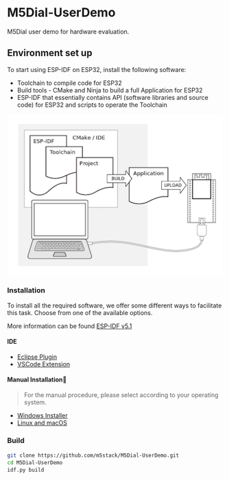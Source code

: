 
# M5Dial-UserDemo

M5Dial user demo for hardware evaluation.

## Environment set up

To start using ESP-IDF on ESP32, install the following software:

* Toolchain to compile code for ESP32
* Build tools - CMake and Ninja to build a full Application for ESP32
* ESP-IDF that essentially contains API (software libraries and source code) for ESP32 and scripts to operate the Toolchain

![What you need to know](./assets/images/what-you-need.png)

### Installation

To install all the required software, we offer some different ways to facilitate this task. Choose from one of the available options.

More information can be found [ESP-IDF v5.1](https://docs.espressif.com/projects/esp-idf/en/release-v5.1/esp32/index.html)

#### IDE

* [Eclipse Plugin](https://github.com/espressif/idf-eclipse-plugin/blob/master/README.md)
* [VSCode Extension](https://github.com/espressif/vscode-esp-idf-extension/blob/master/docs/tutorial/install.md)

#### Manual Installation

> For the manual procedure, please select according to your operating system.

* [Windows Installer](https://docs.espressif.com/projects/esp-idf/en/release-v5.1/esp32/get-started/windows-setup.html)
* [Linux and macOS](https://docs.espressif.com/projects/esp-idf/en/release-v5.1/esp32/get-started/linux-macos-setup.html)

### Build

```bash
git clone https://github.com/m5stack/M5Dial-UserDemo.git
cd M5Dial-UserDemo
idf.py build
```
